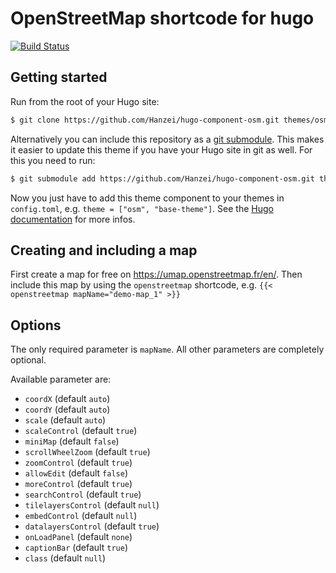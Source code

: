 # OpenStreetMap shortcode for hugo
[![Build Status](https://travis-ci.com/Hanzei/hugo-component-osm.svg?branch=master)](https://travis-ci.com/Hanzei/hugo-component-osm)

## Getting started

Run from the root of your Hugo site:
```sh
$ git clone https://github.com/Hanzei/hugo-component-osm.git themes/osm
```

Alternatively you can include this repository as a [git submodule](https://git-scm.com/book/de/v1/Git-Tools-Submodule). This makes it easier to update this theme if you have your Hugo site in git as well. For this you need to run:

```sh
$ git submodule add https://github.com/Hanzei/hugo-component-osm.git themes/osm
```

Now you just have to add this theme component to your themes in `config.toml`, e.g. `theme = ["osm", "base-theme"]`. See the [Hugo documentation](https://gohugo.io/themes/theme-components/) for more infos.

## Creating and including a map

First create a map for free on https://umap.openstreetmap.fr/en/. Then include this map by using the `openstreetmap` shortcode, e.g. `{{< openstreetmap mapName="demo-map_1" >}}`

## Options

The only required parameter is `mapName`. All other parameters are completely optional.

Available parameter are:
- `coordX` (default `auto`)
- `coordY` (default `auto`)
- `scale`  (default `auto`)
- `scaleControl` (default `true`)
- `miniMap` (default `false`)
- `scrollWheelZoom` (default `true`)
- `zoomControl` (default `true`)
- `allowEdit` (default `false`)
- `moreControl` (default `true`)
- `searchControl` (default `true`)
- `tilelayersControl` (default `null`)
- `embedControl` (default `null`)
- `datalayersControl` (default `true`)
- `onLoadPanel` (default `none`)
- `captionBar` (default `true`)
- `class` (default `null`)